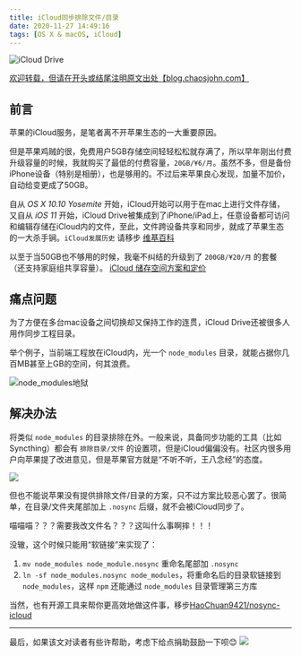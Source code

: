 ```yaml
---
title: iCloud同步排除文件/目录
date: 2020-11-27 14:49:16
tags: [OS X & macOS, iCloud]
---
```


![iCloud Drive][img1]

[欢迎转载，但请在开头或结尾注明原文出处【blog.chaosjohn.com】](https://blog.chaosjohn.com/iCloud-Sync-Exclusion.html)
## 前言
苹果的iCloud服务，是笔者离不开苹果生态的一大重要原因。

但是苹果鸡贼的很，免费用户5GB存储空间轻轻松松就存满了，所以早年刚出付费升级容量的时候，我就购买了最低的付费容量，`20GB/¥6/月`。虽然不多，但是备份iPhone设备（特别是相册），也是够用的。不过后来苹果良心发现，加量不加价，自动给变更成了50GB。

自从 *OS X 10.10 Yosemite* 开始，iCloud开始可以用于在mac上进行文件存储，又自从 *iOS 11* 开始，iCloud Drive被集成到了iPhone/iPad上，任意设备都可访问和编辑存储在iCloud内的文件，至此，文件跨设备共享和同步，就成了苹果生态的一大杀手锏。`iCloud发展历史` 请移步 [维基百科](https://en.wikipedia.org/wiki/ICloud)

以至于当50GB也不够用的时候，我毫不纠结的升级到了 `200GB/¥20/月` 的套餐（还支持家庭组共享容量）。 [iCloud 储存空间方案和定价](https://support.apple.com/zh-cn/HT201238)

## 痛点问题
为了方便在多台mac设备之间切换却又保持工作的连贯，iCloud Drive还被很多人用作同步工程目录。

举个例子，当前端工程放在iCloud内，光一个 `node_modules` 目录，就能占据你几百MB甚至上GB的空间，何其浪费。

![node_modules地狱][img2]

## 解决办法
将类似 `node_modules` 的目录排除在外。一般来说，具备同步功能的工具（比如Syncthing）都会有 `排除目录/文件` 的设置项，但是iCloud偏偏没有。社区内很多用户向苹果提了改进意见，但是苹果官方就是“不听不听，王八念经”的态度。

![][img3]

但也不能说苹果没有提供排除文件/目录的方案，只不过方案比较恶心罢了。很简单，在目录/文件夹尾部加上 `.nosync` 后缀，就不会被iCloud同步了。

喵喵喵？？？需要我改文件名？？？这叫什么事啊摔！！！

没辙，这个时候只能用“软链接”来实现了：
1. `mv node_modules node_module.nosync` 重命名尾部加 `.nosync`
2. `ln -sf node_modules.nosync node_modules`，将重命名后的目录软链接到 `node_modules`，这样 `npm` 还能通过 `node_modules` 目录管理第三方库

当然，也有开源工具来帮你更高效地做这件事，移步[HaoChuan9421/nosync-icloud](https://github.com/HaoChuan9421/nosync-icloud)

---

最后，如果该文对读者有些许帮助，考虑下给点捐助鼓励一下呗😊
![](https://image.blog.chaosjohn.com/donate-me.png)


[img1]: https://image.blog.chaosjohn.com/iCloud-Sync-Exclusion/head-image.png
[img2]: https://image.blog.chaosjohn.com/iCloud-Sync-Exclusion/npm-hell.jpg
[img3]: https://image.blog.chaosjohn.com/iCloud-Sync-Exclusion/buting.png
[img3]: https://image.blog.chaosjohn.com/iCloud-Sync-Exclusion/buting.png
